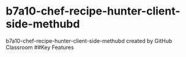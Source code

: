 # b7a10-chef-recipe-hunter-client-side-methubd
b7a10-chef-recipe-hunter-client-side-methubd created by GitHub Classroom
##Key Features
